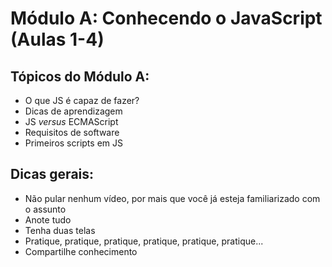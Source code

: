 # Módulo A: Conhecendo o JavaScript (Aulas 1-4)

## Tópicos do Módulo A:

* O que JS é capaz de fazer?
* Dicas de aprendizagem
* JS *versus* ECMAScript
* Requisitos de software
* Primeiros scripts em JS

## Dicas gerais:

* Não pular nenhum vídeo, por mais que você já esteja familiarizado com o assunto
* Anote tudo
* Tenha duas telas
* Pratique, pratique, pratique, pratique, pratique, pratique...
* Compartilhe conhecimento